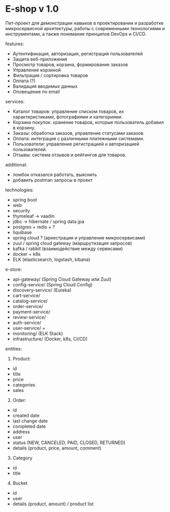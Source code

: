 # E-shop v 1.0

Пет-проект для демонстрации навыков в проектировании и разработке микросервисной архитектуры,
работы с современными технологиями и инструментами, а также понимание принципов DevOps и CI/CD.

features:
- Аутентификация, авторизация, регистрация пользователей
- Защита веб-приложения
- Просмотр товаров, корзина, формирование заказов
- Управление корзиной
- Фильтрация / сортировка товаров
- Оплата (?)
- Валидация вводимых данных
- Оповещение по email

services:
- Каталог товаров: управление списком товаров, их характеристиками, фотографиями и категориями.
- Корзина покупок: хранение товаров, которые пользователь добавил в корзину.
- Заказы: обработка заказов, управление статусами заказов.
- Оплата: интеграция с различными платежными системами.
- Пользователи: управление регистрацией и авторизацией пользователей.
- Отзывы: система отзывов и рейтингов для товаров.

additional:
- ломбок отказался работать, выяснить
- добавить postman запросы в проект

technologies:
- spring boot
- web
- security
- thymeleaf -> vaadin
- jdbc -> hibernate / spring data jpa
- postgres + redis + ?
- liquibase
- spring cloud ? (аркестрация и управление микросервисами)
- zuul / spring cloud gateway (маршрутизация запросов)
- kafka / rabbit (взаимодействие между сервисами)
- docker + k8s
- ELK (elasticsearch, logstash, kibana)

e-store:
- api-gateway/ (Spring Cloud Gateway или Zuul)
- config-service/ (Spring Cloud Config)
- discovery-service/ (Eureka)
- cart-service/
- catalog-service/
- order-service/
- payment-service/
- review-service/
- auth-service/
- user-service/ +
- monitoring/ (ELK Stack)
- infrastructure/ (Docker, k8s, CI/CD)

entities:
1. Product:
- id
- title
- price
- categories
- sales

2. Order:
- id
- created date
- last change date
- completed date
- address
- user
- status (NEW, CANCELED, PAID, CLOSED, RETURNED)
- details (product, price, amount, comment)

3. Category
- id
- title

4. Bucket
- id
- user
- details (product, amount) / product list
